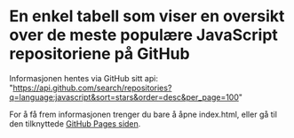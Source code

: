 # En enkel tabell som viser en oversikt over de meste populære JavaScript repositoriene på GitHub

Informasjonen hentes via GitHub sitt api: "https://api.github.com/search/repositories?q=language:javascript&sort=stars&order=desc&per_page=100"

For å få frem informasjonen trenger du bare å åpne index.html, eller gå til den tilknyttede [GitHub Pages siden]().